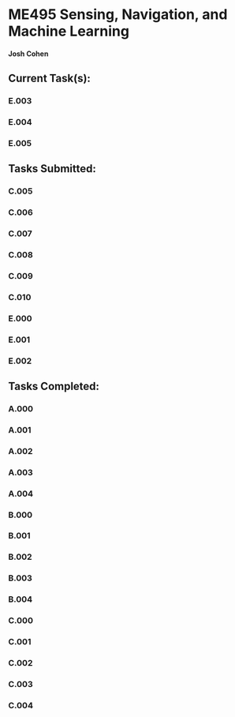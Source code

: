 # ME495 Sensing, Navigation, and Machine Learning
#### Josh Cohen

## Current Task(s):
### E.003
### E.004
### E.005

## Tasks Submitted:
### C.005
### C.006
### C.007
### C.008 
### C.009
### C.010
### E.000
### E.001
### E.002

## Tasks Completed:
### A.000
### A.001
### A.002
### A.003
### A.004
### B.000
### B.001
### B.002
### B.003
### B.004
### C.000
### C.001
### C.002
### C.003
### C.004
